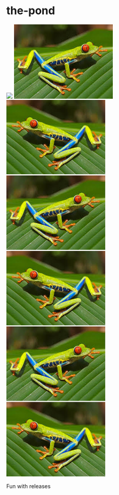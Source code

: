 # the-pond

![](https://www.gardeningknowhow.com/wp-content/uploads/2012/06/backyard-water-garden.jpg)
![](https://github.com/goosesnest/the-pond/blob/master/frog2.jpeg?raw=true)![](https://github.com/goosesnest/the-pond/blob/master/frog.jpeg?raw=true)![](https://github.com/goosesnest/the-pond/blob/master/frog2.jpeg?raw=true)![](https://github.com/goosesnest/the-pond/blob/master/frog.jpeg?raw=true)![](https://github.com/goosesnest/the-pond/blob/master/frog2.jpeg?raw=true)![](https://github.com/goosesnest/the-pond/blob/master/frog.jpeg?raw=true)

Fun with releases
